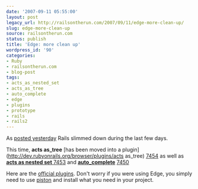 ```yaml
---
date: '2007-09-11 05:55:00'
layout: post
legacy_url: http://railsontherun.com/2007/09/11/edge-more-clean-up/
slug: edge-more-clean-up
source: railsontherun.com
status: publish
title: 'Edge: more clean up'
wordpress_id: '90'
categories:
- Ruby
- railsontherun.com
- blog-post
tags:
- acts_as_nested_set
- acts_as_tree
- auto_complete
- edge
- plugins
- prototype
- rails
- rails2
---
```


As [posted yesterday](http://railsontherun.com/2007/9/10/dhh-and-team-busy-cleaning-up-edge) Rails slimmed down during the last few days.





This time, **acts as_tree** [has been moved into a plugin](http://dev.rubyonrails.org/browser/plugins/acts as_tree)    [7454](http://dev.rubyonrails.org/changeset/7454) as well as [**acts as nested set** ](http://dev.rubyonrails.org/browser/plugins/acts_as_nested_set)  [7453](http://dev.rubyonrails.org/changeset/7453) and [**auto_complete**](http://dev.rubyonrails.org/browser/plugins/auto_complete)  [7450](http://dev.rubyonrails.org/changeset/7450)





Here are the [official plugins](http://dev.rubyonrails.org/browser/plugins). Don't worry if you were using Edge, you simply need to use [piston](http://piston.rubyforge.org/usage.html) and install what you need in your project.
